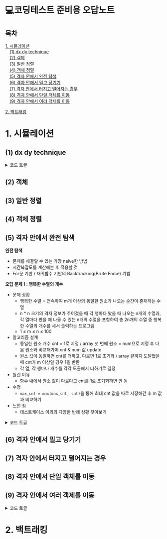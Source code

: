# 💻코딩테스트 준비용 오답노트
## 목차
[1. 시뮬레이션](#1-시뮬레이션)<br/>
&emsp;[(1) dx dy technique](#1-dx-dy-technique)<br/>
&emsp;[(2) 객체](#2-객체)<br/>
&emsp;[(3) 일반 정렬](#3-일반-정렬)<br/>
&emsp;[(4) 객체 정렬](#4-객체-정렬)<br/>
&emsp;[(5) 격자 안에서 완전 탐색](#5-격자-안에서-완전-탐색)<br/>
&emsp;[(6) 격자 안에서 밀고 당기기](#6-격자-안에서-밀고-당기기)<br/>
&emsp;[(7) 격자 안에서 터지고 떨어지는 경우](#7-격자-안에서-터지고-떨어지는-경우)<br/>
&emsp;[(8) 격자 안에서 단일 객체를 이동](#8-격자-안에서-단일-객체를-이동)<br/>
&emsp;[(9) 격자 안에서 여러 객제를 이동](#9-격자-안에서-여러-객제를-이동)<br/>

[2. 백트래킹](#2-백트래킹)<br/>


# 1. 시뮬레이션
## (1) dx dy technique

<details>
<summary>코드 토글</summary>
<div markdown="1">

```Python3
N = int(input())
array = []
for _ in range(N):
    array.append(list(input()))
loc = int(input())

dx = [1, 0, -1, 0]
dy = [0, -1, 0, 1]

dir_num = (loc - 1) // N

if loc <= N:
    x = 0
    y = loc - 1
elif loc <= 2 * N:
    x = loc - N - 1
    y = N - 1
elif loc <= 3 * N:
    x = N - 1
    y = N - (loc - 2 * N)
elif loc <= 4 * N:
    x = N - (loc - 3 * N)
    y = 0

def in_range(x, y):
    return (0 <= x and x < N) and (0 <= y and y < N)

cnt = 1

while True:
    mirror = array[x][y]
    if mirror == '/':
        if (dir_num % 2 == 1):
            dir_num = (dir_num + 3) % 4
        else:
            dir_num = (dir_num + 1) % 4
    else:
        if (dir_num % 2 == 1):
            dir_num = (dir_num + 1) % 4
        else:
            dir_num = (dir_num + 3) % 4
    x = x + dx[dir_num]
    y = y + dy[dir_num]
    if in_range(x, y) == False:
        break
    cnt += 1
    
print(cnt)
```
</div>
</details>


## (2) 객체

## (3) 일반 정렬

## (4) 객체 정렬

## (5) 격자 안에서 완전 탐색
**완전 탐색**
+ 문제를 해결할 수 있는 가장 naive한 방법
+ 시간복잡도를 계산해본 후 적용할 것
+ For문 기반 / 재귀함수 기반의 Backtracking(Brute Force) 기법

**오답 문제 1 : 행복한 수열의 개수**
+ 문제 상황
    + 행복한 수열 = 연속하여 m개 이상의 동일한 원소가 나오는 순간이 존재하는 수열
    + n * n 크기의 격자 정보가 주어졌을 때 각 행마다 봤을 때 나오는 n개의 수열과, 각 열마다 봤을 때 나올 수 있는 n개의 수열을 포함하여 총 2n개의 수열 중 행복한 수열의 개수를 세서 출력하는 프로그램
    + 1 ≤ m ≤ n ≤ 100
+ 알고리즘 설계
    + 동일한 원소 개수 cnt = 1로 지정 / array 첫 번째 원소 = num으로 지정 후 다음 원소와 비교해가며 cnt & num 값 update
    + 원소 값이 동일하면 cnt를 더하고, 다르면 1로 초기화 / array 끝까지 도달했을 때 cnt가 m 이상일 경우 1을 반환
    + 각 열, 각 행마다 개수를 각각 도출해서 더하기로 결정
+ 틀린 이유
    + 함수 내에서 원소 값이 다르다고 cnt를 1로 초기화하면 안 됨
+ 수정
    + ```max_cnt = max(max_cnt, cnt)```을 통해 최대 cnt 값을 따로 저장해간 후 m 값과 비교하기
+ 느낀 점
    + 테스트케이스 이외의 다양한 반례 상황 찾아보기
<details>
<summary>코드 토글</summary>
<div markdown="1">

```Python3
n, m = map(int, input().split())
array = []
for _ in range(n):
    array.append(list(map(int, input().split())))

def same_number(arr, n, m):
    max_cnt = 1
    cnt = 1
    num = arr[0]
    for i in range(1, n):
        if arr[i] == num:
            cnt += 1
        else:
            cnt = 1
        num = arr[i]
        max_cnt = max(max_cnt, cnt)
    if max_cnt >= m:
        return 1
    else:
        return 0

result = 0

for i in range(n):
    arr = []
    for j in range(n):
        arr.append(array[i][j])
    result += same_number(arr, n, m)


for j in range(n):
    arr = []
    for i in range(n):
        arr.append(array[i][j])
    result += same_number(arr, n, m)

print(result)
```
</div>
</details>


## (6) 격자 안에서 밀고 당기기

## (7) 격자 안에서 터지고 떨어지는 경우

## (8) 격자 안에서 단일 객체를 이동

## (9) 격자 안에서 여러 객제를 이동
<details>
<summary>코드 토글</summary>
<div markdown="1">

```Python3

```
</div>
</details>


# 2. 백트래킹
